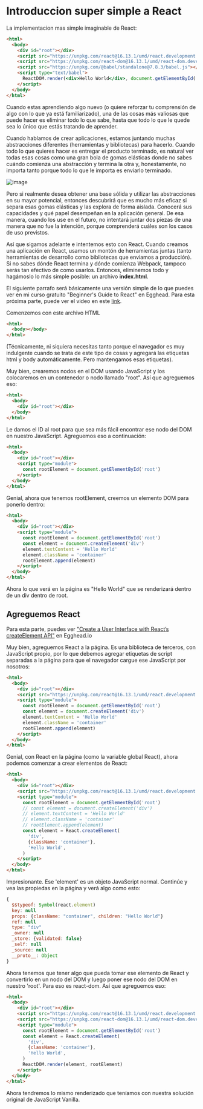 # Introduccion super simple a React

La implementacion mas simple imaginable de React: 

```html
<html>
  <body>
    <div id="root"></div>
    <script src="https://unpkg.com/react@16.13.1/umd/react.development.js"></script>
    <script src="https://unpkg.com/react-dom@16.13.1/umd/react-dom.development.js"></script>
    <script src="https://unpkg.com/@babel/standalone@7.8.3/babel.js"></script>
    <script type="text/babel">
      ReactDOM.render(<div>Hello World</div>, document.getElementById('root'))
    </script>
  </body>
</html>
```

Cuando estas aprendiendo algo nuevo (o quiere reforzar tu comprensión de algo con lo que ya está familiarizado), una de las cosas más valiosas que puede hacer es eliminar todo lo que sabe, hasta que todo lo que le quede sea lo único que estás tratando de aprender.

Cuando hablamos de crear aplicaciones, estamos juntando muchas abstracciones diferentes (herramientas y bibliotecas) para hacerlo. Cuando todo lo que quieres hacer es entregar el producto terminado, es natural ver todas esas cosas como una gran bola de gomas elásticas donde no sabes cuándo comienza una abstracción y termina la otra y, honestamente, no importa tanto porque todo lo que le importa es enviarlo terminado.

![image](https://kentcdodds.com/static/dd6075fb7856ed65c60e71c5d4c08357/64e16/rubber-bands-ball.jpg)

Pero si realmente desea obtener una base sólida y utilizar las abstracciones en su mayor potencial, entonces descubrirá que es mucho más eficaz si separa esas gomas elásticas y las explora de forma aislada. Conocerá sus capacidades y qué papel desempeñan en la aplicación general. De esa manera, cuando los use en el futuro, no intentará juntar dos piezas de una manera que no fue la intención, porque comprenderá cuáles son los casos de uso previstos.

Así que sigamos adelante e intentemos esto con React. Cuando creamos una aplicación en React, usamos un montón de herramientas juntas (tanto herramientas de desarrollo como bibliotecas que enviamos a producción). Si no sabes dónde React termina y dónde comienza Webpack, tampoco serás tan efectivo de como usarlos. Entonces, eliminemos todo y hagámoslo lo más simple posible: un archivo **index.html**.

El siguiente parrafo será básicamente una versión simple de lo que puedes ver en mi curso gratuito "Beginner's Guide to React" en Egghead. Para esta próxima parte, puede ver el video en este [link](https://egghead.io/lessons/react-create-a-user-interface-with-vanilla-javascript-and-dom?af=5236ad).

Comenzemos con este archivo HTML

```html
<html>
  <body></body>
</html>
```

(Técnicamente, ni siquiera necesitas tanto porque el navegador es muy indulgente cuando se trata de este tipo de cosas y agregará las etiquetas html y body automáticamente. Pero mantengamos esas etiquetas).

Muy bien, crearemos nodos en el DOM usando JavaScript y los colocaremos en un contenedor o nodo llamado "root". Así que agreguemos eso:

```html
<html>
  <body>
    <div id="root"></div>
  </body>
</html>
```

Le damos el ID al root para que sea más fácil encontrar ese nodo del DOM en nuestro JavaScript. Agreguemos eso a continuación:

```html
<html>
  <body>
    <div id="root"></div>
    <script type="module">
      const rootElement = document.getElementById('root')
    </script>
  </body>
</html>
```

Genial, ahora que tenemos rootElement, creemos un elemento DOM para ponerlo dentro:

```html
<html>
  <body>
    <div id="root"></div>
    <script type="module">
      const rootElement = document.getElementById('root')
      const element = document.createElement('div')
      element.textContent = 'Hello World'
      element.className = 'container'
      rootElement.append(element)
    </script>
  </body>
</html>
```

Ahora lo que verá en la página es "Hello World" que se renderizará dentro de un div dentro de root.

## Agreguemos React

Para esta parte, puedes ver ["Create a User Interface with React’s createElement API"](https://egghead.io/lessons/react-create-a-user-interface-with-react-s-createelement-api?af=5236ad) en Egghead.io

Muy bien, agreguemos React a la página. Es una biblioteca de terceros, con JavaScript propio, por lo que debemos agregar etiquetas de script separadas a la página para que el navegador cargue ese JavaScript por nosotros:

```html
<html>
  <body>
    <div id="root"></div>
    <script src="https://unpkg.com/react@16.13.1/umd/react.development.js"></script>
    <script type="module">
      const rootElement = document.getElementById('root')
      const element = document.createElement('div')
      element.textContent = 'Hello World'
      element.className = 'container'
      rootElement.append(element)
    </script>
  </body>
</html>
```

Genial, con React en la página (como la variable global React), ahora podemos comenzar a crear elementos de React:

```html
<html>
  <body>
    <div id="root"></div>
    <script src="https://unpkg.com/react@16.13.1/umd/react.development.js"></script>
    <script type="module">
      const rootElement = document.getElementById('root')
      // const element = document.createElement('div')
      // element.textContent = 'Hello World'
      // element.className = 'container'
      // rootElement.append(element)
      const element = React.createElement(
        'div',
        {className: 'container'},
        'Hello World',
      )
    </script>
  </body>
</html>
```

Impresionante. Ese 'element' es un objeto JavaScript normal. Continúe y vea las propiedas en la página y verá algo como esto:

```jsx
{
  $$typeof: Symbol(react.element)
  key: null
  props: {className: "container", children: "Hello World"}
  ref: null
  type: "div"
  _owner: null
  _store: {validated: false}
  _self: null
  _source: null
  __proto__: Object
}
```
Ahora tenemos que tener algo que pueda tomar ese elemento de React y convertirlo en un nodo del DOM y luego poner ese nodo del DOM en nuestro 'root'. Para eso es react-dom. Así que agreguemos eso:

```html
<html>
  <body>
    <div id="root"></div>
    <script src="https://unpkg.com/react@16.13.1/umd/react.development.js"></script>
    <script src="https://unpkg.com/react-dom@16.13.1/umd/react-dom.development.js"></script>
    <script type="module">
      const rootElement = document.getElementById('root')
      const element = React.createElement(
        'div',
        {className: 'container'},
        'Hello World',
      )
      ReactDOM.render(element, rootElement)
    </script>
  </body>
</html>
```

Ahora tendremos lo mismo renderizado que teníamos con nuestra solución original de JavaScript Vanilla.